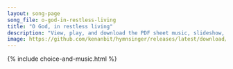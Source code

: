 ```yaml
---
layout: song-page
song_file: o-god-in-restless-living
title: "O God, in restless living"
description: "View, play, and download the PDF sheet music, slideshow, and audio. Lyrics: O God in restless living we lose our spirit's peace. Calm our unwise confusion, bid thou our clamor cease. Let anxious hearts grow quiet, like pools a... english theist 4part chords"
image: https://github.com/kenanbit/hymnsinger/releases/latest/download/o-god-in-restless-living-trad.png
---
```


{% include choice-and-music.html %}